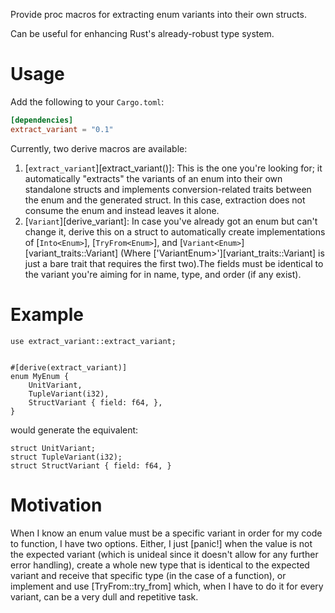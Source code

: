 Provide proc macros for extracting enum variants into their own structs.


Can be useful for enhancing Rust's already-robust type system.


# Usage
Add the following to your `Cargo.toml`:
```toml
[dependencies]
extract_variant = "0.1"
```


Currently, two derive macros are available:
1. [`extract_variant`][extract_variant()]: This is the one you're looking for; it automatically "extracts" the variants of an enum into their own standalone structs and implements conversion-related traits between the enum and the generated struct. In this case, extraction does not consume the enum and instead leaves it alone.
2. [`Variant`][derive_variant]: In case you've already got an enum but can't change it, derive this on a struct to automatically create implementations of [`Into<Enum>`], [`TryFrom<Enum>`], and [`Variant<Enum>`][variant_traits::Variant] (Where ['VariantEnum>'][variant_traits::Variant] is just a bare trait that requires the first two).The fields must be identical to the variant you're aiming for in name, type, and order (if any exist).


# Example
```rust, no_run
use extract_variant::extract_variant;


#[derive(extract_variant)]
enum MyEnum {
    UnitVariant,
    TupleVariant(i32),
    StructVariant { field: f64, },
}
```
would generate the equivalent:
```rust, no_run
struct UnitVariant;
struct TupleVariant(i32);
struct StructVariant { field: f64, }
```
# Motivation
When I know an enum value must be a specific variant in order for my code to function, I have two options. Either, I just [panic!] when the value is not the expected variant (which is unideal since it doesn't allow for any further error handling), create a whole new type that is identical to the expected variant and receive that specific type (in the case of a function), or implement and use [TryFrom::try_from] which, when I have to do it for every variant, can be a very dull and repetitive task.